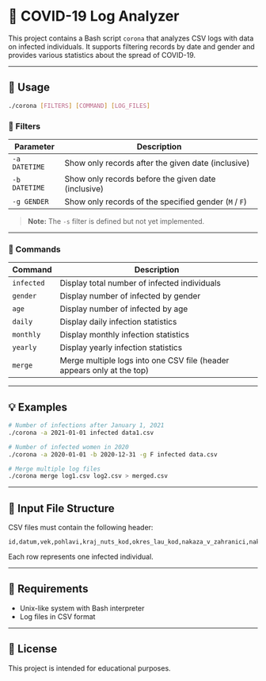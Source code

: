 # 🦠 COVID-19 Log Analyzer

This project contains a Bash script `corona` that analyzes CSV logs with data on infected individuals. It supports filtering records by date and gender and provides various statistics about the spread of COVID-19.

---

## 🔧 Usage

```bash
./corona [FILTERS] [COMMAND] [LOG_FILES]
```

### 📑 Filters

| Parameter | Description |
|----------|-------------|
| `-a DATETIME` | Show only records after the given date (inclusive) |
| `-b DATETIME` | Show only records before the given date (inclusive) |
| `-g GENDER`   | Show only records of the specified gender (`M` / `F`) |

> **Note:** The `-s` filter is defined but not yet implemented.

---

### 🧮 Commands

| Command | Description |
|---------|-------------|
| `infected` | Display total number of infected individuals |
| `gender`   | Display number of infected by gender |
| `age`      | Display number of infected by age |
| `daily`    | Display daily infection statistics |
| `monthly`  | Display monthly infection statistics |
| `yearly`   | Display yearly infection statistics |
| `merge`    | Merge multiple logs into one CSV file (header appears only at the top) |

---

## 💡 Examples

```bash
# Number of infections after January 1, 2021
./corona -a 2021-01-01 infected data1.csv

# Number of infected women in 2020
./corona -a 2020-01-01 -b 2020-12-31 -g F infected data.csv

# Merge multiple log files
./corona merge log1.csv log2.csv > merged.csv
```

---

## 📁 Input File Structure

CSV files must contain the following header:

```
id,datum,vek,pohlavi,kraj_nuts_kod,okres_lau_kod,nakaza_v_zahranici,nakaza_zeme_csu_kod,reportovano_khs
```

Each row represents one infected individual.

---

## 📎 Requirements

- Unix-like system with Bash interpreter
- Log files in CSV format

---

## 📘 License

This project is intended for educational purposes.
